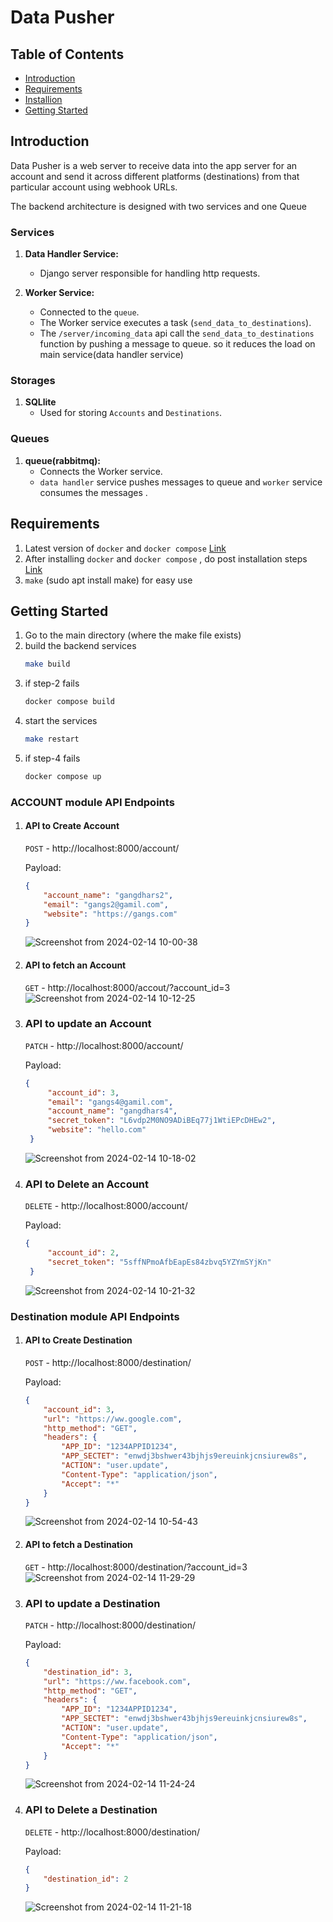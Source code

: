 

# Data Pusher

## Table of Contents

- [Introduction](#introduction)
- [Requirements](#requirements)
- [Installion](#installation)
- [Getting Started](#gettingstarted)

## Introduction
 Data Pusher is a web server to receive data into the app server for an account and send it across different platforms (destinations) from that particular account using webhook URLs.


The backend architecture is designed with two services and one Queue

### Services

1. **Data Handler Service:**
   - Django server responsible for handling http requests.

2. **Worker Service:**
   - Connected to the `queue`.
   - The Worker service executes a task (`send_data_to_destinations`).
   - The `/server/incoming_data` api call the `send_data_to_destinations` function by pushing a message to queue. so it reduces the load on main service(data handler service)


### Storages

1. **SQLlite**
   - Used for storing `Accounts` and `Destinations`.

### Queues

1. **queue(rabbitmq):**
   - Connects the Worker service.
   - `data handler` service pushes messages to queue and `worker` service consumes the messages .


## Requirements
1. Latest version of `docker` and `docker compose` [Link](https://docs.docker.com/engine/install/ubuntu/)
2. After installing `docker` and `docker compose` , do post installation steps [Link](https://docs.docker.com/engine/install/ubuntu/)
3. `make` (sudo apt install make) for easy use

## Getting Started
1. Go to the main directory (where the make file exists)
2. build the backend services
   ```bash
   make build
3. if step-2 fails
   ```bash
   docker compose build
4. start the services
   ```bash
   make restart
5. if step-4 fails
   ```bash
   docker compose up

 ### ACCOUNT module API Endpoints
 1. #### API to Create Account
    `POST` - http://localhost:8000/account/
    
    Payload:
    
    ```json
    {
        "account_name": "gangdhars2",
        "email": "gangs2@gamil.com",
        "website": "https://gangs.com"
    }
    ```
    ![Screenshot from 2024-02-14 10-00-38](https://github.com/Gangadhar454/data_pusher/assets/36883246/ed56a434-b517-4e97-9f6a-239f79fffc47)

  2. #### API to fetch an Account
     `GET` - http://localhost:8000/accout/?account_id=3
     ![Screenshot from 2024-02-14 10-12-25](https://github.com/Gangadhar454/data_pusher/assets/36883246/76d80f54-05ad-4c16-b532-d431b528ed97)

  3. ### API to update an Account
     `PATCH` - http://localhost:8000/account/

     Payload:
     ```json
     {
          "account_id": 3,
          "email": "gangs4@gamil.com",
          "account_name": "gangdhars4",
          "secret_token": "L6vdp2M0NO9ADiBEq77j1WtiEPcDHEw2",
          "website": "hello.com"
      }
     ```
     ![Screenshot from 2024-02-14 10-18-02](https://github.com/Gangadhar454/data_pusher/assets/36883246/89e7bfaf-bc26-4d72-b71c-7b80fb46178b)

  4. ### API to Delete an Account
     `DELETE` - http://localhost:8000/account/

      Payload:
     ```json
     {
          "account_id": 2,
          "secret_token": "5sffNPmoAfbEapEs84zbvq5YZYmSYjKn"
      }
     ```
     ![Screenshot from 2024-02-14 10-21-32](https://github.com/Gangadhar454/data_pusher/assets/36883246/d292faa4-575b-4fe9-9d26-6da357aa94c2)


 ### Destination module API Endpoints
 1. #### API to Create Destination
    `POST` - http://localhost:8000/destination/
    
    Payload:
    
    ```json
    {
        "account_id": 3,
        "url": "https://ww.google.com",
        "http_method": "GET",
        "headers": {
            "APP_ID": "1234APPID1234",
            "APP_SECTET": "enwdj3bshwer43bjhjs9ereuinkjcnsiurew8s",
            "ACTION": "user.update",
            "Content-Type": "application/json",
            "Accept": "*"
        }
    }
    ```
    ![Screenshot from 2024-02-14 10-54-43](https://github.com/Gangadhar454/data_pusher/assets/36883246/11c975bd-2f70-4a91-841f-243308d39878)


  2. #### API to fetch a Destination
     `GET` - http://localhost:8000/destination/?account_id=3
     ![Screenshot from 2024-02-14 11-29-29](https://github.com/Gangadhar454/data_pusher/assets/36883246/2e3325c5-b446-41b6-816a-1ec496cd89b3)

  4. ### API to update a Destination
     `PATCH` - http://localhost:8000/destination/

     Payload:
     ```json
     {
         "destination_id": 3,
         "url": "https://ww.facebook.com",
         "http_method": "GET",
         "headers": {
             "APP_ID": "1234APPID1234",
             "APP_SECTET": "enwdj3bshwer43bjhjs9ereuinkjcnsiurew8s",
             "ACTION": "user.update",
             "Content-Type": "application/json",
             "Accept": "*"
         }
     }
     ```
     ![Screenshot from 2024-02-14 11-24-24](https://github.com/Gangadhar454/data_pusher/assets/36883246/5be4941c-f1c9-4132-bfaa-46bdbc9e3534)

  5. ### API to Delete a Destination
     `DELETE` - http://localhost:8000/destination/

      Payload:
     ```json
     {
         "destination_id": 2
     }
     ```
     ![Screenshot from 2024-02-14 11-21-18](https://github.com/Gangadhar454/data_pusher/assets/36883246/27ed5570-8d48-4ed4-83cc-553edc9a0e61)



